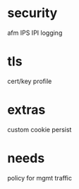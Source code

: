 # security
afm
IPS
IPI
logging
# tls
cert/key
profile
# extras
custom cookie persist

# needs
policy for mgmt traffic
